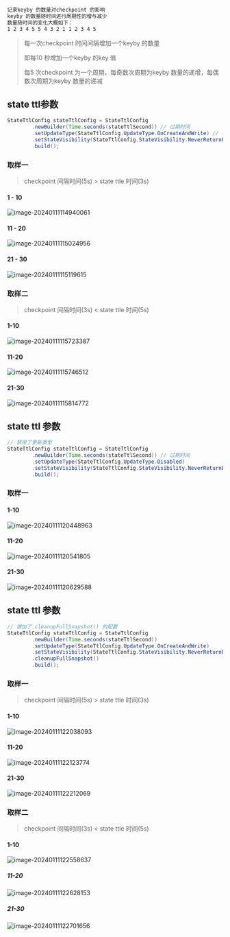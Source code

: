 



```txt
记录keyby 的数量对checkpoint 的影响
keyby 的数量随时间进行周期性的增与减少
数量随时间的变化大概如下：
1 2 3 4 5 5 4 3 2 1 1 2 3 4 5
```





> 每一次checkpoint 时间间隔增加一个keyby 的数量
>
> 即每10 秒增加一个keyby 的key 值
>
> 每5 次checkpoint 为一个周期，每奇数次周期为keyby 数量的递增，每偶数次周期为keyby 数量的递减



## state ttl参数

```java
StateTtlConfig stateTtlConfig = StateTtlConfig
        .newBuilder(Time.seconds(stateTtlSecond)) // 过期时间
        .setUpdateType(StateTtlConfig.UpdateType.OnCreateAndWrite) // 状态 创建和写入（更新） 更新 过期时间
        .setStateVisibility(StateTtlConfig.StateVisibility.NeverReturnExpired) // 不返回过期的状态值
        .build();
```



### 取样一

> checkpoint 间隔时间(5s)  >  state ttle 时间(3s)

#### 1 - 10

![image-20240111114940061](checkpoint-keyby-number.assets/image-20240111114940061.png)



#### 11 - 20

![image-20240111115024956](checkpoint-keyby-number.assets/image-20240111115024956.png)



#### 21 - 30

![image-20240111115119615](checkpoint-keyby-number.assets/image-20240111115119615.png)



### 取样二

> checkpoint 间隔时间(3s)  <  state ttle 时间(5s)

#### 1-10

![image-20240111115723387](checkpoint-keyby-number.assets/image-20240111115723387.png)

#### 11-20

![image-20240111115746512](checkpoint-keyby-number.assets/image-20240111115746512.png)

#### 21-30

![image-20240111115814772](checkpoint-keyby-number.assets/image-20240111115814772.png)





## state ttl 参数

```java
// 禁用了更新类型
StateTtlConfig stateTtlConfig = StateTtlConfig
        .newBuilder(Time.seconds(stateTtlSecond)) // 过期时间
        .setUpdateType(StateTtlConfig.UpdateType.Disabled)
        .setStateVisibility(StateTtlConfig.StateVisibility.NeverReturnExpired) // 不返回过期的状态值
        .build();
```



### 取样一

#### 1-10

![image-20240111120448963](checkpoint-keyby-number.assets/image-20240111120448963.png)

#### 11-20

![image-20240111120541805](checkpoint-keyby-number.assets/image-20240111120541805.png)

#### 21-30

![image-20240111120629588](checkpoint-keyby-number.assets/image-20240111120629588.png)



## state ttl 参数

```java
// 增加了 cleanupFullSnapshot() 的配置
StateTtlConfig stateTtlConfig = StateTtlConfig
        .newBuilder(Time.seconds(stateTtlSecond))
        .setUpdateType(StateTtlConfig.UpdateType.OnCreateAndWrite)
        .setStateVisibility(StateTtlConfig.StateVisibility.NeverReturnExpired)
        .cleanupFullSnapshot() 
        .build();
```



### 取样一

> checkpoint 间隔时间(5s)  >  state ttle 时间(3s)

#### 1-10

![image-20240111122038093](checkpoint-keyby-number.assets/image-20240111122038093.png)

#### 11-20

![image-20240111122123774](checkpoint-keyby-number.assets/image-20240111122123774.png)

#### 21-30

![image-20240111122212069](checkpoint-keyby-number.assets/image-20240111122212069.png)



### 取样二

> checkpoint 间隔时间(3s)  <  state ttle 时间(5s)

#### 1-10

![image-20240111122558637](checkpoint-keyby-number.assets/image-20240111122558637.png)

##### 11-20

![image-20240111122628153](checkpoint-keyby-number.assets/image-20240111122628153.png)

##### 21-30

![image-20240111122701656](checkpoint-keyby-number.assets/image-20240111122701656.png)
